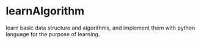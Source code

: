 # learnAlgorithm
learn basic data structure and algorithms, and implement them with python language for the purpose of learning.
